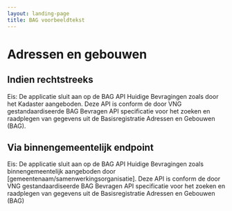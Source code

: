 ```yaml
---
layout: landing-page
title: BAG voorbeeldtekst
---
```

# Adressen en gebouwen 

## Indien rechtstreeks 
Eis: De applicatie sluit aan op de BAG API Huidige Bevragingen zoals door het Kadaster aangeboden. Deze API is conform de door VNG gestandaardiseerde BAG Bevragen API specificatie voor het zoeken en raadplegen van gegevens uit de Basisregistratie Adressen en Gebouwen (BAG). 

## Via binnengemeentelijk endpoint
Eis: De applicatie sluit aan op de BAG API Huidige Bevragingen zoals binnengemeentelijk aangeboden door [gemeentenaam/samenwerkingsorganisatie]. Deze API is conform de door VNG gestandaardiseerde BAG Bevragen API specificatie voor het zoeken en raadplegen van gegevens uit de Basisregistratie Adressen en Gebouwen (BAG)

